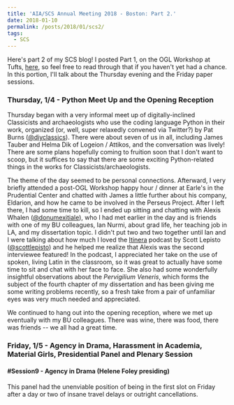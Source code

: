 ```yaml
---
title: 'AIA/SCS Annual Meeting 2018 - Boston: Part 2.'
date: 2018-01-10
permalink: /posts/2018/01/scs2/
tags:
  - SCS
---
```


Here's part 2 of my SCS blog! I posted Part 1, on the OGL Workshop at Tufts, [here](https://dlibatique.github.io/posts/2018/01/scs1), so feel free to read through that if you haven't yet had a chance. In this portion, I'll talk about the Thursday evening and the Friday paper sessions.

### Thursday, 1/4 - Python Meet Up and the Opening Reception

Thursday began with a very informal meet up of digitally-inclined Classicists and archaeologists who use the coding language Python in their work, organized (or, well, super relaxedly convened via Twitter?) by Pat Burns ([@diyclassics](https://twitter.com/diyclassics)). There were about seven of us in all, including James Tauber and Helma Dik of Logeion / Attikos, and the conversation was lively! There are some plans hopefully coming to fruition soon that I don't want to scoop, but it suffices to say that there are some exciting Python-related things in the works for Classicists/archaeologists.

The theme of the day seemed to be personal connections. Afterward, I very briefly attended a post-OGL Workshop happy hour / dinner at Earle's in the Prudential Center and chatted with James a little further about his company, Eldarion, and how he came to be involved in the Perseus Project. After I left there, I had some time to kill, so I ended up sitting and chatting with Alexis Whalen ([@donumexitiale](https://twitter.com/donumexitiale)), who I had met earlier in the day and is friends with one of my BU colleagues, Ian Nurmi, about grad life, her teaching job in LA, and my dissertation topic. I didn't put two and two together until Ian and I were talking about how much I loved the [Itinera](http://itinerapodcast.libsyn.com) podcast by Scott Lepisto ([@scottlepisto](https://twitter.com/scottlepisto)) and he helped me realize that Alexis was the second interviewee featured! In the podcast, I appreciated her take on the use of spoken, living Latin in the classroom, so it was great to actually have some time to sit and chat with her face to face. She also had some wonderfully insightful observations about the *Pervigilium Veneris*, which forms the subject of the fourth chapter of my dissertation and has been giving me some writing problems recently, so a fresh take from a pair of unfamiliar eyes was very much needed and appreciated.

We continued to hang out into the opening reception, where we met up eventually with my BU colleagues. There was wine, there was food, there was friends -- we all had a great time.

### Friday, 1/5 - Agency in Drama, Harassment in Academia, Material Girls, Presidential Panel and Plenary Session

#### #Session9 - Agency in Drama (Helene Foley presiding)

This panel had the unenviable position of being in the first slot on Friday after a day or two of insane travel delays or outright cancellations. 